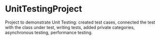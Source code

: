 # UnitTestingProject
Project to demonstrate Unit Testing: created test cases, connected the test with the class under test, writing tests, added private categories, asynchronous testing, performance testing.

